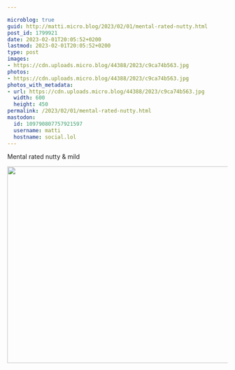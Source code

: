 ```yaml
---

microblog: true
guid: http://matti.micro.blog/2023/02/01/mental-rated-nutty.html
post_id: 1799921
date: 2023-02-01T20:05:52+0200
lastmod: 2023-02-01T20:05:52+0200
type: post
images:
- https://cdn.uploads.micro.blog/44388/2023/c9ca74b563.jpg
photos:
- https://cdn.uploads.micro.blog/44388/2023/c9ca74b563.jpg
photos_with_metadata:
- url: https://cdn.uploads.micro.blog/44388/2023/c9ca74b563.jpg
  width: 600
  height: 450
permalink: /2023/02/01/mental-rated-nutty.html
mastodon:
  id: 109790807757921597
  username: matti
  hostname: social.lol
---
```

Mental rated nutty & mild

<img src="/media/uploads/2023/c9ca74b563.jpg" width="600" height="450" alt="">

